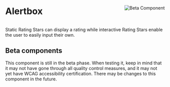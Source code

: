 <div style="display: inline-flex; align-items: center; justify-content: space-between; width: 100%;">
    <h1>Alertbox</h1>
    <img src="assets/beta.png" alt="Beta Component" />
</div>

Static Rating Stars can display a rating while interactive Rating Stars enable the user to easily input their own.

## Beta components

This component is still in the beta phase. When testing it, keep in mind that it may not have gone through all quality control measures, and it may not yet have WCAG accessibility certification. There may be changes to this component in the future.